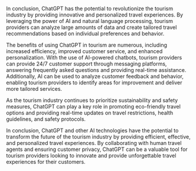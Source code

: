 
In conclusion, ChatGPT has the potential to revolutionize the tourism industry by providing innovative and personalized travel experiences. By leveraging the power of AI and natural language processing, tourism providers can analyze large amounts of data and create tailored travel recommendations based on individual preferences and behavior.

The benefits of using ChatGPT in tourism are numerous, including increased efficiency, improved customer service, and enhanced personalization. With the use of AI-powered chatbots, tourism providers can provide 24/7 customer support through messaging platforms, answering frequently asked questions and providing real-time assistance. Additionally, AI can be used to analyze customer feedback and behavior, enabling tourism providers to identify areas for improvement and deliver more tailored services.

As the tourism industry continues to prioritize sustainability and safety measures, ChatGPT can play a key role in promoting eco-friendly travel options and providing real-time updates on travel restrictions, health guidelines, and safety protocols.

In conclusion, ChatGPT and other AI technologies have the potential to transform the future of the tourism industry by providing efficient, effective, and personalized travel experiences. By collaborating with human travel agents and ensuring customer privacy, ChatGPT can be a valuable tool for tourism providers looking to innovate and provide unforgettable travel experiences for their customers.

